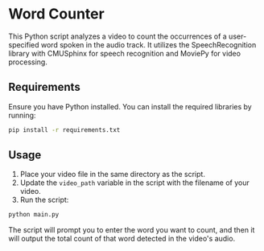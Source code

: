 # Word Counter

This Python script analyzes a video to count the occurrences of a user-specified word spoken in the audio track. It utilizes the SpeechRecognition library with CMUSphinx for speech recognition and MoviePy for video processing.

## Requirements

Ensure you have Python installed. You can install the required libraries by running:

```bash
pip install -r requirements.txt
```

## Usage

1. Place your video file in the same directory as the script.
2. Update the `video_path` variable in the script with the filename of your video.
3. Run the script:

```bash
python main.py
```

The script will prompt you to enter the word you want to count, and then it will output the total count of that word detected in the video's audio.

